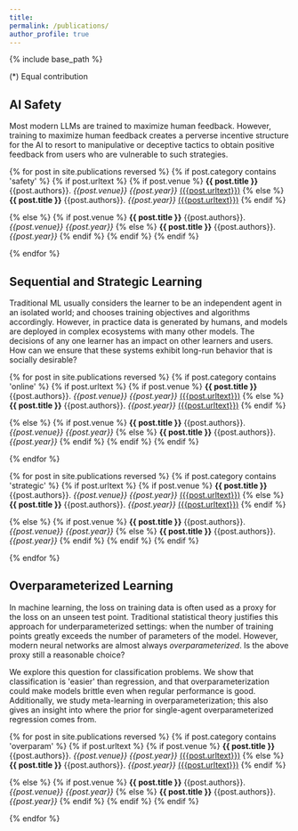 ```yaml
---
title:
permalink: /publications/
author_profile: true
---
```


{% include base_path %}

(\*) Equal contribution

## AI Safety

Most modern LLMs are trained to maximize human feedback. However, training to maximize human feedback creates a perverse incentive structure for the AI to resort to manipulative or deceptive tactics to obtain positive feedback from users who are vulnerable to such strategies.

{% for post in site.publications reversed %}
{% if post.category contains 'safety' %}
  {% if post.urltext %}
  {% if post.venue %}
  **{{ post.title }}**
  {{post.authors}}. *{{post.venue}} {{post.year}}* [({{post.urltext}})]({{post.arxivurl}})
  {% else %}
  **{{ post.title }}**
  {{post.authors}}. *{{post.year}}* [({{post.urltext}})]({{post.arxivurl}})
  {% endif %}

  {% else %}
  {% if post.venue %}
  **{{ post.title }}**
  {{post.authors}}. *{{post.venue}} {{post.year}}*
  {% else %}
  **{{ post.title }}**
  {{post.authors}}. *{{post.year}}*
  {% endif %}
  {% endif %}
{% endif %}

{% endfor %}


## Sequential and Strategic Learning

Traditional ML usually considers the learner to be an independent agent in an isolated world; and chooses training objectives and algorithms accordingly. However, in practice data is generated by humans, and models are deployed in complex ecosystems with many other models. The decisions of any one learner has an impact on other learners and users. How can we ensure that these systems exhibit long-run behavior that is socially desirable?

{% for post in site.publications reversed %}
{% if post.category contains 'online' %}
  {% if post.urltext %}
  {% if post.venue %}
  **{{ post.title }}**
  {{post.authors}}. *{{post.venue}} {{post.year}}* [({{post.urltext}})]({{post.arxivurl}})
  {% else %}
  **{{ post.title }}**
  {{post.authors}}. *{{post.year}}* [({{post.urltext}})]({{post.arxivurl}})
  {% endif %}

  {% else %}
  {% if post.venue %}
  **{{ post.title }}**
  {{post.authors}}. *{{post.venue}} {{post.year}}*
  {% else %}
  **{{ post.title }}**
  {{post.authors}}. *{{post.year}}*
  {% endif %}
  {% endif %}
{% endif %}

{% endfor %}

{% for post in site.publications reversed %}
{% if post.category contains 'strategic' %}
  {% if post.urltext %}
  {% if post.venue %}
  **{{ post.title }}**
  {{post.authors}}. *{{post.venue}} {{post.year}}* [({{post.urltext}})]({{post.arxivurl}})
  {% else %}
  **{{ post.title }}**
  {{post.authors}}. *{{post.year}}* [({{post.urltext}})]({{post.arxivurl}})
  {% endif %}

  {% else %}
  {% if post.venue %}
  **{{ post.title }}**
  {{post.authors}}. *{{post.venue}} {{post.year}}*
  {% else %}
  **{{ post.title }}**
  {{post.authors}}. *{{post.year}}*
  {% endif %}
  {% endif %}
{% endif %}

{% endfor %}





## Overparameterized Learning

In machine learning, the loss on training data is often used as a proxy for the loss on an unseen test point. Traditional statistical theory justifies this approach for underparameterized settings: when the number of training points greatly exceeds the number of parameters of the model. However, modern neural networks are almost always *overparameterized*. Is the above proxy still a reasonable choice?

We explore this question for classification problems. We show that classification is 'easier' than regression, and that overparameterization could make models brittle even when regular performance is good. Additionally, we study meta-learning in overparameterization; this also gives an insight into where the prior for single-agent overparameterized regression comes from.

{% for post in site.publications reversed %}
{% if post.category contains 'overparam' %}
  {% if post.urltext %}
  {% if post.venue %}
  **{{ post.title }}**
  {{post.authors}}. *{{post.venue}} {{post.year}}* [({{post.urltext}})]({{post.arxivurl}})
  {% else %}
  **{{ post.title }}**
  {{post.authors}}. *{{post.year}}* [({{post.urltext}})]({{post.arxivurl}})
  {% endif %}

  {% else %}
  {% if post.venue %}
  **{{ post.title }}**
  {{post.authors}}. *{{post.venue}} {{post.year}}*
  {% else %}
  **{{ post.title }}**
  {{post.authors}}. *{{post.year}}*
  {% endif %}
  {% endif %}
{% endif %}

{% endfor %}



